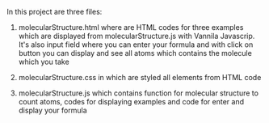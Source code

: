 In this project are three files:

1. molecularStructure.html where are HTML codes for three examples which are displayed from molecularStructure.js with Vannila Javascrip.
It's also input field where you can enter your formula and with click on button you can display and see all atoms 
which contains the molecule which you take

2. molecularStructure.css in which are styled all elements from HTML code

3. molecularStructure.js which contains function for molecular structure to count atoms, codes for displaying examples and
code for enter and display your formula
